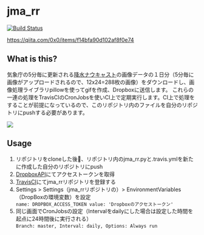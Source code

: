 # jma_rr
[![Build Status](https://travis-ci.org/0x0u/jma_rr.svg?branch=master)](https://travis-ci.org/0x0u/jma_rr)

https://qiita.com/0x0/items/f14bfa90d102af8f0e74

## What is this?
気象庁の5分毎に更新される[降水ナウキャスト]( https://www.jma.go.jp/jp/radnowc)の画像データの１日分（5分毎に画像がアップロードされるので、12x24=288枚の画像）をダウンロードし、画像処理ライブラリpillowを使ってgifを作成、Dropboxに送信します。 これらの一連の処理をTravisCIのCronJobsを使いCI上で定期実行します。CI上で処理をすることが前提になっているので、このリポジトリ内のファイルを自分のリポジトリにpushする必要があります。

<img src="https://user-images.githubusercontent.com/34241526/50583477-cabc1b80-0eac-11e9-81f2-5afe2947baa6.gif">

## Usage
1. リポジトリをcloneした後、リポジトリ内のjma_rr.pyと.travis.ymlを新たに作成した自分のリポジトリにpush
2. [DropboxAPI](https://www.dropbox.com/developers/apps)にてアクセストークンを取得
3. [TravisCI](https://travis-ci.org/)にてjma_rrリポジトリを登録する
4. Settings > Settings（jma_rrリポジトリの）> EnvironmentVariables（DropBoxの環境変数）を設定  
```name: DROPBOX_ACCESS_TOKEN value: 'Dropboxのアクセストークン'```
5. 同じ画面でCronJobsの設定（Intervalをdailyにした場合は設定した時間を起点に24時間後に実行される）  
```Branch: master, Interval: daily, Options: Always run```
